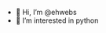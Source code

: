 - 👋 Hi, I’m @ehwebs
- 👀 I’m interested in python
<!-- - 🌱 I’m currently learning ...
- 💞️ I’m looking to collaborate on ...
- 📫 How to reach me ... -->

<!---
ehwebs/ehwebs is a ✨ special ✨ repository because its `README.md` (this file) appears on your GitHub profile.
You can click the Preview link to take a look at your changes.
--->

